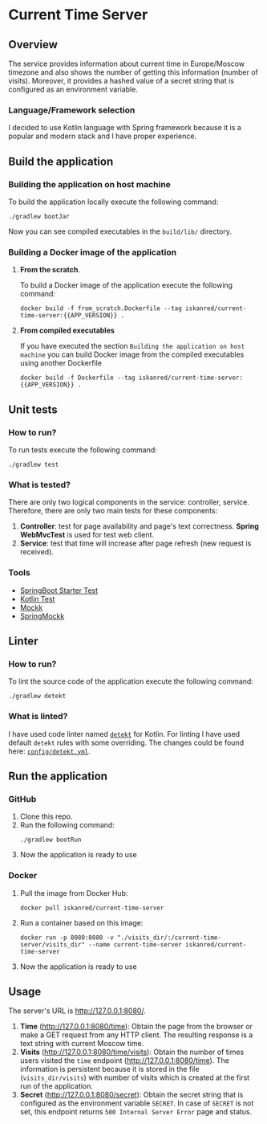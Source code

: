 # Current Time Server

## Overview
The service provides information about current time in Europe/Moscow timezone and also shows
the number of getting this information (number of visits). Moreover, it provides a hashed value
of a secret string that is configured as an environment variable.

### Language/Framework selection
I decided to use Kotlin language with Spring framework because it is a popular and modern stack and I have proper experience.

## Build the application
### Building the application on host machine
To build the application locally execute the following command:
```shell
./gradlew bootJar
```
Now you can see compiled executables in the `build/lib/` directory.

### Building a Docker image of the application
1. **From the scratch**.

   To build a Docker image of the application execute the following command:
   ```shell
   docker build -f from_scratch.Dockerfile --tag iskanred/current-time-server:{{APP_VERSION}} .
   ```
2. **From compiled executables**

   If you have executed the section `Building the application on host machine` you can
   build Docker image from the compiled executables using another Dockerfile

   ```shell
   docker build -f Dockerfile --tag iskanred/current-time-server:{{APP_VERSION}} .
   ```

## Unit tests
### How to run?
To run tests execute the following command:
```shell
./gradlew test
```

### What is tested?
There are only two logical components in the service: controller, service.
Therefore, there are only two main tests for these components:
1. **Controller**: test for page availability and page's text correctness. **Spring WebMvcTest** is used for test web client.
2. **Service**: test that time will increase after page refresh (new request is received).
### Tools
* [SpringBoot Starter Test](https://mvnrepository.com/artifact/org.springframework.boot/spring-boot-starter-test)
* [Kotlin Test](https://kotlinlang.org/api/latest/kotlin.test/)
* [Mockk](https://mockk.io/)
* [SpringMockk](https://github.com/Ninja-Squad/springmockk)

## Linter
### How to run?
To lint the source code of the application execute the following command:
```shell
./gradlew detekt
```

### What is linted?
I have used code linter named [`detekt`](https://detekt.dev/) for Kotlin.
For linting I have used default `detekt` rules with some overriding.
The changes could be found here: [`config/detekt.yml`](config/detekt.yml).


## Run the application
### GitHub
1. Clone this repo.
2. Run the following command:
    ```shell
    ./gradlew bootRun
    ```
3. Now the application is ready to use
### Docker
1. Pull the image from Docker Hub:
    ```shell
    docker pull iskanred/current-time-server
    ```
2. Run a container based on this image:
    ```shell
    docker run -p 8080:8080 -v "./visits_dir/:/current-time-server/visits_dir" --name current-time-server iskanred/current-time-server
    ```
3. Now the application is ready to use


## Usage
The server's URL is http://127.0.0.1:8080/.
1. **Time** (http://127.0.0.1:8080/time): Obtain the page from the browser or make a GET request from any HTTP client.
   The resulting response is a text string with current Moscow time.
2. **Visits** (http://127.0.0.1:8080/time/visits): Obtain the number of times users visited the `time` endpoint (http://127.0.0.1:8080/time).
   The information is persistent because it is stored in the file (`visits_dir/visits`) with number of visits which is created at the first run of the application.
3. **Secret** (http://127.0.0.1:8080/secret): Obtain the secret string that is configured as the environment variable `SECRET`.
   In case of `SECRET` is not set, this endpoint returns `500 Internal Server Error` page and status.

